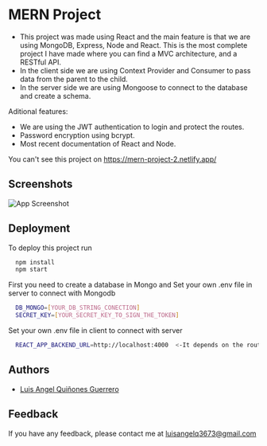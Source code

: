 # MERN Project

- This project was made using React and the main feature is that we are using MongoDB, Express, Node and React. This is the most complete project I have made where you can find a MVC architecture, and a RESTful API.
- In the client side we are using Context Provider and Consumer to pass data from the parent to the child.
- In the server side we are using Mongoose to connect to the database and create a schema.

Aditional features:
- We are using the JWT authentication to login and protect the routes.
- Password encryption using bcrypt.
- Most recent documentation of React and Node.



You can't see this project on https://mern-project-2.netlify.app/

## Screenshots

![App Screenshot](https://d33wubrfki0l68.cloudfront.net/61906e89ec13b71ac7316971/screenshot_2021-11-14-02-03-54-0000.png)


## Deployment
To deploy this project run

```bash
  npm install
  npm start
```
First you need to create a database in Mongo and
Set your own .env file in server to connect with Mongodb

```bash
  DB_MONGO=[YOUR_DB_STRING_CONECTION]
  SECRET_KEY=[YOUR_SECRET_KEY_TO_SIGN_THE_TOKEN]
```

Set your own .env file in client to connect with server

```bash
  REACT_APP_BACKEND_URL=http://localhost:4000  <-It depends on the route where you host your server
```


  
## Authors

- [Luis Angel Quiñones Guerrero](https://github.com/luisangelq)

  
## Feedback

If you have any feedback, please contact me at luisangelq3673@gmail.com

